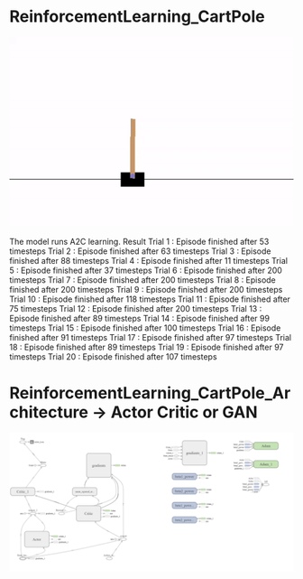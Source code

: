 # ReinforcementLearning_CartPole

![ReinforcementLearning_Sanjay Krishnan Venugopal](https://github.com/iamsanjaykrishnan/ReinforcementLearning_CartPole/blob/master/SanjayReinforcementLearning.gif)

The model runs A2C learning. 
Result 
Trial 1 : Episode finished after 53 timesteps
Trial 2 : Episode finished after 63 timesteps
Trial 3 : Episode finished after 88 timesteps
Trial 4 : Episode finished after 11 timesteps
Trial 5 : Episode finished after 37 timesteps
Trial 6 : Episode finished after 200 timesteps
Trial 7 : Episode finished after 200 timesteps
Trial 8 : Episode finished after 200 timesteps
Trial 9 : Episode finished after 200 timesteps
Trial 10 : Episode finished after 118 timesteps
Trial 11 : Episode finished after 75 timesteps
Trial 12 : Episode finished after 200 timesteps
Trial 13 : Episode finished after 89 timesteps
Trial 14 : Episode finished after 99 timesteps
Trial 15 : Episode finished after 100 timesteps
Trial 16 : Episode finished after 91 timesteps
Trial 17 : Episode finished after 97 timesteps
Trial 18 : Episode finished after 89 timesteps
Trial 19 : Episode finished after 97 timesteps
Trial 20 : Episode finished after 107 timesteps

# ReinforcementLearning_CartPole_Architecture -> Actor Critic or GAN
![ReinforcementLearning_A2C](https://github.com/iamsanjaykrishnan/ReinforcementLearning_CartPole/blob/master/NetworkArchitecture.png)
